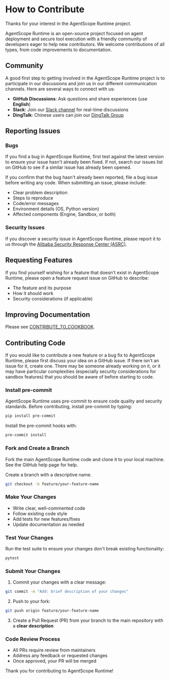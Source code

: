 # How to Contribute

Thanks for your interest in the AgentScope Runtime project.

AgentScope Runtime is an open-source project focused on agent deployment and secure tool execution with a friendly community of developers eager to help new contributors. We welcome contributions of all types, from code improvements to documentation.

## Community

A good first step to getting involved in the AgentScope Runtime project is to participate in our discussions and join us in our different communication channels. Here are several ways to connect with us:

- **GitHub Discussions**: Ask questions and share experiences (use **English**)
- **Slack**: Join our [Slack channel](https://discord.gg/eYMpfnkG8h) for real-time discussions
- **DingTalk**: Chinese users can join our [DingTalk Group](https://qr.dingtalk.com/action/joingroup?code=v1,k1,OmDlBXpjW+I2vWjKDsjvI9dhcXjGZi3bQiojOq3dlDw=&_dt_no_comment=1&origin=11)


## Reporting Issues

### Bugs

If you find a bug in AgentScope Runtime, first test against the latest version to ensure your issue hasn't already been fixed. If not, search our issues list on GitHub to see if a similar issue has already been opened.

If you confirm that the bug hasn't already been reported, file a bug issue before writing any code. When submitting an issue, please include:

- Clear problem description
- Steps to reproduce
- Code/error messages
- Environment details (OS, Python version)
- Affected components (Engine, Sandbox, or both)

### Security Issues

If you discover a security issue in AgentScope Runtime, please report it to us through the [Alibaba Security Response Center (ASRC)](https://security.alibaba.com/).

## Requesting Features

If you find yourself wishing for a feature that doesn't exist in AgentScope Runtime, please open a feature request issue on GitHub to describe:

- The feature and its purpose
- How it should work
- Security considerations (if applicable)

## Improving Documentation

Please see [CONTRIBUTE_TO_COOKBOOK](https://runtime.agentscope.io/en/README.html).

## Contributing Code

If you would like to contribute a new feature or a bug fix to AgentScope Runtime, please first discuss your idea on a GitHub issue. If there isn't an issue for it, create one. There may be someone already working on it, or it may have particular complexities (especially security considerations for sandbox features) that you should be aware of before starting to code.

### Install pre-commit

AgentScope Runtime uses pre-commit to ensure code quality and security standards. Before contributing, install pre-commit by typing:

```bash
pip install pre-commit
```

Install the pre-commit hooks with:

```bash
pre-commit install
```

### Fork and Create a Branch

Fork the main AgentScope Runtime code and clone it to your local machine. See the GitHub help page for help.

Create a branch with a descriptive name.

```bash
git checkout -b feature/your-feature-name
```

### Make Your Changes

- Write clear, well-commented code
- Follow existing code style
- Add tests for new features/fixes
- Update documentation as needed

### Test Your Changes

Run the test suite to ensure your changes don't break existing functionality:

```bash
pytest
```

### Submit Your Changes

1. Commit your changes with a clear message:

```bash
git commit -m "Add: brief description of your changes"
```

2. Push to your fork:

```bash
git push origin feature/your-feature-name
```

3. Create a Pull Request (PR) from your branch to the main repository with a **clear description**

### Code Review Process

- All PRs require review from maintainers
- Address any feedback or requested changes
- Once approved, your PR will be merged

Thank you for contributing to AgentScope Runtime!